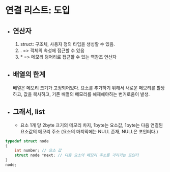 # 연결 리스트: 도입

- ## 연산자

  1. struct: 구조체, 사용자 정의 타입을 생성할 수 있음.
  2. . => 객체의 속성에 접근할 수 있음
  3. \* => 메모리 덩어리로 접근할 수 있는 역참조 연산자

- ## 배열의 한계

  배열은 메모리 크기가 고정되어있다. 요소를 추가하기 위해서 새로운 메모리를 할당하고, 값을 복사하고, 기존 배열의 메모리를 해제해야하는 번거로움이 발생.

- ## 그래서, list
  - 요소 1개 당 2byte 크기의 메모리 차지, 1byte는 요소값, 1byte는 다음 연결된 요소값의 메모리 주소 (요소의 마지막에는 NULL 존재, NULL은 포인터다.)

```c
typedef struct node
{
    int number; // 요소 값
    struct node *next; // 다음 요소의 메모리 주소를 가리키는 포인터
}
node;
```
